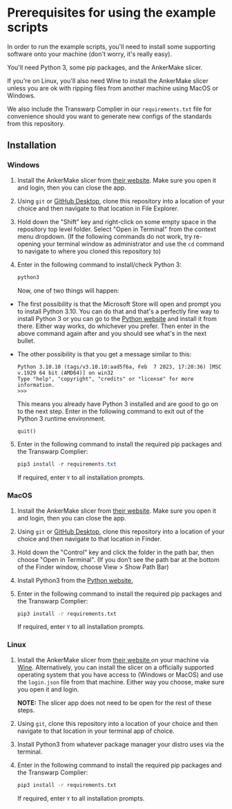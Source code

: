 # Prerequisites for using the example scripts

In order to run the example scripts, you'll need to install some supporting software onto your machine (don't worry, it's really easy). 

You'll need Python 3, some pip packages, and the AnkerMake slicer. 

If you're on Linux, you'll also need Wine to install the AnkerMake slicer unless you are ok with ripping files from another machine using MacOS or Windows.

We also include the Transwarp Complier in our `requirements.txt` file for convenience should you want to generate new configs of the standards from this repository.

## Installation

### Windows

1. Install the AnkerMake slicer from [their website](https://www.ankermake.com/software). Make sure you open it and login, then you can close the app.

2. Using `git` or [GitHub Desktop](https://desktop.github.com/), clone this repository into a location of your choice and then navigate to that location in File Explorer.

3. Hold down the "Shift" key and right-click on some empty space in the repository top level folder. Select "Open in Terminal" from the context menu dropdown. (If the following commands do not work, try re-opening your terminal window as administrator and use the `cd` command to navigate to where you cloned this repository to)

4. Enter in the following command to install/check Python 3:

   ```powershell
   python3
   ```

   Now, one of two things will happen:

- The first possibility is that the Microsoft Store will open and prompt you to install Python 3.10. You can do that and that's a perfectly fine way to install Python 3 or you can go to the [Python website](https://www.python.org/downloads/) and install it from there. Either way works, do whichever you prefer. Then enter in the above command again after and you should see what's in the next bullet.

- The other possibility is that you get a message similar to this:

  ```
  Python 3.10.10 (tags/v3.10.10:aad5f6a, Feb  7 2023, 17:20:36) [MSC v.1929 64 bit (AMD64)] on win32
  Type "help", "copyright", "credits" or "license" for more information.
  >>>
  ```

  This means you already have Python 3 installed and are good to go on to the next step. Enter in the following command to exit out of the Python 3 runtime environment.

  ```python
  quit()
  ```

5. Enter in the following command to install the required pip packages and the Transwarp Complier:

   ```powershell
   pip3 install -r requirements.txt
   ```

   If required, enter `Y` to all installation prompts.



### MacOS

1. Install the AnkerMake slicer from [their website](https://www.ankermake.com/software). Make sure you open it and login, then you can close the app.

2. Using `git` or [GitHub Desktop](https://desktop.github.com/), clone this repository into a location of your choice and then navigate to that location in Finder.

3. Hold down the "Control" key and click the folder in the path bar, then choose "Open in Terminal". (If you don’t see the path bar at the bottom of the Finder window, choose View > Show Path Bar)

4. Install Python3 from the [Python website.](https://www.python.org/downloads/macos/)

5. Enter in the following command to install the required pip packages and the Transwarp Complier:

   ```bash
   pip3 install -r requirements.txt
   ```

   If required, enter `Y` to all installation prompts.

### Linux

1. Install the AnkerMake slicer from [their website ](https://www.ankermake.com/software) on your machine via [Wine](https://www.winehq.org/). Alternatively, you can install the slicer on a officially supported operating system that you have access to (Windows or MacOS) and use the `login.json` file from that machine. Either way you choose, make sure you open it and login.

   **NOTE:** The slicer app does not need to be open for the rest of these steps.

2. Using `git`, clone this repository into a location of your choice and then navigate to that location in your terminal app of choice.

4. Install Python3 from whatever package manager your distro uses via the terminal.

5. Enter in the following command to install the required pip packages and the Transwarp Complier:

   ```bash
   pip3 install -r requirements.txt
   ```

   If required, enter `Y` to all installation prompts.
